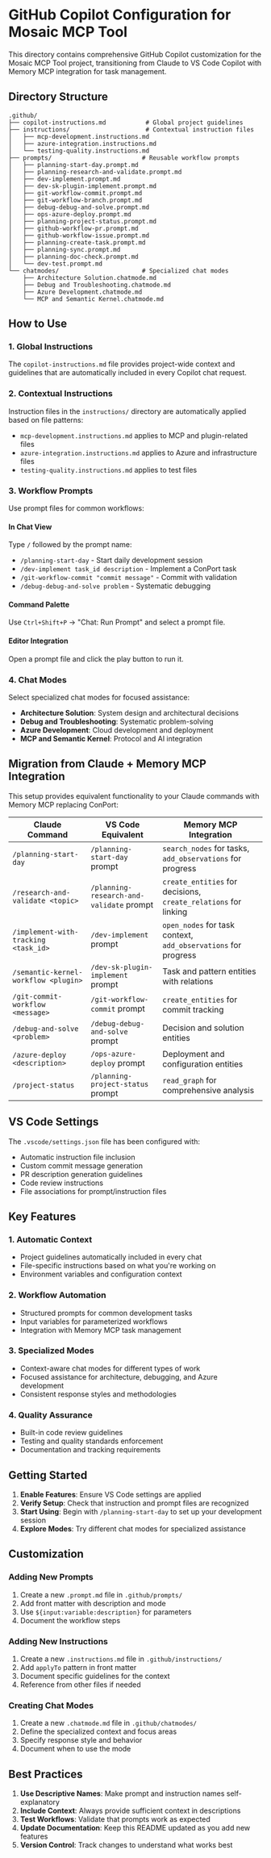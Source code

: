 # GitHub Copilot Configuration for Mosaic MCP Tool

This directory contains comprehensive GitHub Copilot customization for the Mosaic MCP Tool project, transitioning from Claude to VS Code Copilot with Memory MCP integration for task management.

## Directory Structure

```
.github/
├── copilot-instructions.md           # Global project guidelines
├── instructions/                     # Contextual instruction files
│   ├── mcp-development.instructions.md
│   ├── azure-integration.instructions.md
│   └── testing-quality.instructions.md
├── prompts/                         # Reusable workflow prompts
│   ├── planning-start-day.prompt.md
│   ├── planning-research-and-validate.prompt.md
│   ├── dev-implement.prompt.md
│   ├── dev-sk-plugin-implement.prompt.md
│   ├── git-workflow-commit.prompt.md
│   ├── git-workflow-branch.prompt.md
│   ├── debug-debug-and-solve.prompt.md
│   ├── ops-azure-deploy.prompt.md
│   ├── planning-project-status.prompt.md
│   ├── github-workflow-pr.prompt.md
│   ├── github-workflow-issue.prompt.md
│   ├── planning-create-task.prompt.md
│   ├── planning-sync.prompt.md
│   ├── planning-doc-check.prompt.md
│   └── dev-test.prompt.md
└── chatmodes/                       # Specialized chat modes
    ├── Architecture Solution.chatmode.md
    ├── Debug and Troubleshooting.chatmode.md
    ├── Azure Development.chatmode.md
    └── MCP and Semantic Kernel.chatmode.md
```

## How to Use

### 1. Global Instructions

The `copilot-instructions.md` file provides project-wide context and guidelines that are automatically included in every Copilot chat request.

### 2. Contextual Instructions

Instruction files in the `instructions/` directory are automatically applied based on file patterns:

- `mcp-development.instructions.md` applies to MCP and plugin-related files
- `azure-integration.instructions.md` applies to Azure and infrastructure files
- `testing-quality.instructions.md` applies to test files

### 3. Workflow Prompts

Use prompt files for common workflows:

#### In Chat View

Type `/` followed by the prompt name:

- `/planning-start-day` - Start daily development session
- `/dev-implement task_id description` - Implement a ConPort task
- `/git-workflow-commit "commit message"` - Commit with validation
- `/debug-debug-and-solve problem` - Systematic debugging

#### Command Palette

Use `Ctrl+Shift+P` → "Chat: Run Prompt" and select a prompt file.

#### Editor Integration

Open a prompt file and click the play button to run it.

### 4. Chat Modes

Select specialized chat modes for focused assistance:

- **Architecture Solution**: System design and architectural decisions
- **Debug and Troubleshooting**: Systematic problem-solving
- **Azure Development**: Cloud development and deployment
- **MCP and Semantic Kernel**: Protocol and AI integration

## Migration from Claude + Memory MCP Integration

This setup provides equivalent functionality to your Claude commands with Memory MCP replacing ConPort:

| Claude Command                       | VS Code Equivalent                       | Memory MCP Integration                    |
| ------------------------------------ | ---------------------------------------- | ----------------------------------------- |
| `/planning-start-day`                | `/planning-start-day` prompt             | `search_nodes` for tasks, `add_observations` for progress |
| `/research-and-validate <topic>`     | `/planning-research-and-validate` prompt | `create_entities` for decisions, `create_relations` for linking |
| `/implement-with-tracking <task_id>` | `/dev-implement` prompt                  | `open_nodes` for task context, `add_observations` for progress |
| `/semantic-kernel-workflow <plugin>` | `/dev-sk-plugin-implement` prompt        | Task and pattern entities with relations |
| `/git-commit-workflow <message>`     | `/git-workflow-commit` prompt            | `create_entities` for commit tracking |
| `/debug-and-solve <problem>`         | `/debug-debug-and-solve` prompt          | Decision and solution entities |
| `/azure-deploy <description>`        | `/ops-azure-deploy` prompt               | Deployment and configuration entities |
| `/project-status`                    | `/planning-project-status` prompt        | `read_graph` for comprehensive analysis |

## VS Code Settings

The `.vscode/settings.json` file has been configured with:

- Automatic instruction file inclusion
- Custom commit message generation
- PR description generation guidelines
- Code review instructions
- File associations for prompt/instruction files

## Key Features

### 1. Automatic Context

- Project guidelines automatically included in every chat
- File-specific instructions based on what you're working on
- Environment variables and configuration context

### 2. Workflow Automation

- Structured prompts for common development tasks
- Input variables for parameterized workflows
- Integration with Memory MCP task management

### 3. Specialized Modes

- Context-aware chat modes for different types of work
- Focused assistance for architecture, debugging, and Azure development
- Consistent response styles and methodologies

### 4. Quality Assurance

- Built-in code review guidelines
- Testing and quality standards enforcement
- Documentation and tracking requirements

## Getting Started

1. **Enable Features**: Ensure VS Code settings are applied
2. **Verify Setup**: Check that instruction and prompt files are recognized
3. **Start Using**: Begin with `/planning-start-day` to set up your development session
4. **Explore Modes**: Try different chat modes for specialized assistance

## Customization

### Adding New Prompts

1. Create a new `.prompt.md` file in `.github/prompts/`
2. Add front matter with description and mode
3. Use `${input:variable:description}` for parameters
4. Document the workflow steps

### Adding New Instructions

1. Create a new `.instructions.md` file in `.github/instructions/`
2. Add `applyTo` pattern in front matter
3. Document specific guidelines for the context
4. Reference from other files if needed

### Creating Chat Modes

1. Create a new `.chatmode.md` file in `.github/chatmodes/`
2. Define the specialized context and focus areas
3. Specify response style and behavior
4. Document when to use the mode

## Best Practices

1. **Use Descriptive Names**: Make prompt and instruction names self-explanatory
2. **Include Context**: Always provide sufficient context in descriptions
3. **Test Workflows**: Validate that prompts work as expected
4. **Update Documentation**: Keep this README updated as you add new features
5. **Version Control**: Track changes to understand what works best
